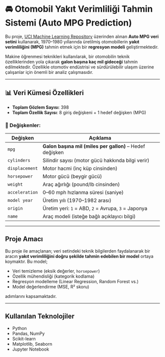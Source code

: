 # 🚘 Otomobil Yakıt Verimliliği Tahmin Sistemi (Auto MPG Prediction)

Bu proje, [UCI Machine Learning Repository](https://archive.ics.uci.edu/dataset/9/auto+mpg) üzerinden alınan **Auto MPG veri setini** kullanarak, 1970–1980 yıllarında üretilmiş otomobillerin **yakıt verimliliğini (MPG)** tahmin etmek için bir **regresyon modeli** geliştirmektedir.

Makine öğrenmesi teknikleri kullanılarak, bir otomobilin teknik özelliklerinden yola çıkarak **galon başına kaç mil gideceği** tahmin edilmektedir. Özellikle otomotiv endüstrisi ve sürdürülebilir ulaşım üzerine çalışanlar için önemli bir analiz çalışmasıdır.

---

## 📊 Veri Kümesi Özellikleri

- **Toplam Gözlem Sayısı**: 398
- **Toplam Özellik Sayısı**: 8 giriş değişkeni + 1 hedef değişken (MPG)

### 📌 Değişkenler:

| Değişken        | Açıklama                                           |
|------------------|----------------------------------------------------|
| `mpg`            | **Galon başına mil (miles per gallon)** – Hedef değişken |
| `cylinders`      | Silindir sayısı (motor gücü hakkında bilgi verir)   |
| `displacement`   | Motor hacmi (inç küp cinsinden)                    |
| `horsepower`     | Motor gücü (beygir gücü)                            |
| `weight`         | Araç ağırlığı (pound/lb cinsinden)                |
| `acceleration`   | 0–60 mph hızlanma süresi (saniye)                  |
| `model year`     | Üretim yılı (1970–1982 arası)                      |
| `origin`         | Üretim yeri: `1` = ABD, `2` = Avrupa, `3` = Japonya |
| `name`           | Araç modeli (isteğe bağlı açıklayıcı bilgi)       |

---

## Proje Amacı

Bu proje ile amaçlanan; veri setindeki teknik bilgilerden faydalanarak bir aracın **yakıt verimliliğini doğru şekilde tahmin edebilen bir model** ortaya koymaktır. Bu model;

- Veri temizleme (eksik değerler, `horsepower`)
- Özellik mühendisliği (kategorik kodlama)
- Regresyon modelleme (Linear Regression, Random Forest vs.)
- Model değerlendirme (MSE, R² skoru)
  
adımlarını kapsamaktadır.

---

##  Kullanılan Teknolojiler

- Python
- Pandas, NumPy
- Scikit-learn
- Matplotlib, Seaborn
- Jupyter Notebook




